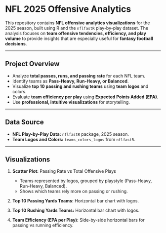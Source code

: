 # NFL 2025 Offensive Analytics

This repository contains **NFL offensive analytics visualizations** for the 2025 season, built using R and the `nflfastR` play-by-play dataset. The analysis focuses on **team offensive tendencies, efficiency, and play volume** to provide insights that are especially useful for **fantasy football decisions**.

---

## Project Overview

- Analyze **total passes, runs, and passing rate** for each NFL team.
- Identify teams as **Pass-Heavy, Run-Heavy, or Balanced**.
- Visualize **top 10 passing and rushing teams** using **team logos** and colors.
- Evaluate **team efficiency per play** using **Expected Points Added (EPA)**.
- Use **professional, intuitive visualizations** for storytelling.

---

## Data Source

- **NFL Play-by-Play Data:** `nflfastR` package, 2025 season.
- **Team Logos and Colors:** `teams_colors_logos` from `nflfastR`.

---

## Visualizations

1. **Scatter Plot:** Passing Rate vs Total Offensive Plays  
   - Teams represented by logos, grouped by playstyle (Pass-Heavy, Run-Heavy, Balanced).
   - Shows which teams rely more on passing or rushing.

2. **Top 10 Passing Yards Teams:** Horizontal bar chart with logos.  
3. **Top 10 Rushing Yards Teams:** Horizontal bar chart with logos.  
4. **Team Efficiency (EPA per Play):** Side-by-side horizontal bars for passing vs running efficiency.
